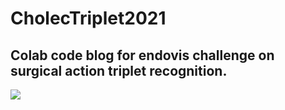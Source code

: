 # CholecTriplet2021


Colab code blog for endovis challenge on surgical action triplet recognition.
-------------

[![](https://img.shields.io/badge/Challenge-COMPLETED-blue?style=for-the-badge)](https://hamzamohdzubair.github.io/redant/)
